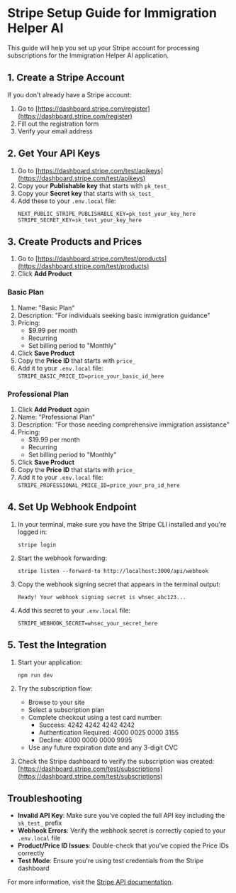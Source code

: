 # Stripe Setup Guide for Immigration Helper AI

This guide will help you set up your Stripe account for processing subscriptions for the Immigration Helper AI application.

## 1. Create a Stripe Account

If you don't already have a Stripe account:
1. Go to [https://dashboard.stripe.com/register](https://dashboard.stripe.com/register)
2. Fill out the registration form
3. Verify your email address

## 2. Get Your API Keys

1. Go to [https://dashboard.stripe.com/test/apikeys](https://dashboard.stripe.com/test/apikeys)
2. Copy your **Publishable key** that starts with `pk_test_`
3. Copy your **Secret key** that starts with `sk_test_`
4. Add these to your `.env.local` file:
   ```
   NEXT_PUBLIC_STRIPE_PUBLISHABLE_KEY=pk_test_your_key_here
   STRIPE_SECRET_KEY=sk_test_your_key_here
   ```

## 3. Create Products and Prices

1. Go to [https://dashboard.stripe.com/test/products](https://dashboard.stripe.com/test/products)
2. Click **Add Product**

### Basic Plan
1. Name: "Basic Plan"
2. Description: "For individuals seeking basic immigration guidance"
3. Pricing:
   - $9.99 per month
   - Recurring
   - Set billing period to "Monthly"
4. Click **Save Product**
5. Copy the **Price ID** that starts with `price_`
6. Add it to your `.env.local` file: `STRIPE_BASIC_PRICE_ID=price_your_basic_id_here`

### Professional Plan
1. Click **Add Product** again
2. Name: "Professional Plan"
3. Description: "For those needing comprehensive immigration assistance"
4. Pricing:
   - $19.99 per month
   - Recurring
   - Set billing period to "Monthly"
5. Click **Save Product**
6. Copy the **Price ID** that starts with `price_`
7. Add it to your `.env.local` file: `STRIPE_PROFESSIONAL_PRICE_ID=price_your_pro_id_here`

## 4. Set Up Webhook Endpoint

1. In your terminal, make sure you have the Stripe CLI installed and you're logged in:
   ```
   stripe login
   ```

2. Start the webhook forwarding:
   ```
   stripe listen --forward-to http://localhost:3000/api/webhook
   ```

3. Copy the webhook signing secret that appears in the terminal output:
   ```
   Ready! Your webhook signing secret is whsec_abc123...
   ```

4. Add this secret to your `.env.local` file:
   ```
   STRIPE_WEBHOOK_SECRET=whsec_your_secret_here
   ```

## 5. Test the Integration

1. Start your application:
   ```
   npm run dev
   ```

2. Try the subscription flow:
   - Browse to your site
   - Select a subscription plan
   - Complete checkout using a test card number:
     - Success: 4242 4242 4242 4242
     - Authentication Required: 4000 0025 0000 3155
     - Decline: 4000 0000 0000 9995
   - Use any future expiration date and any 3-digit CVC

3. Check the Stripe dashboard to verify the subscription was created:
   [https://dashboard.stripe.com/test/subscriptions](https://dashboard.stripe.com/test/subscriptions)

## Troubleshooting

- **Invalid API Key**: Make sure you've copied the full API key including the `sk_test_` prefix
- **Webhook Errors**: Verify the webhook secret is correctly copied to your `.env.local` file
- **Product/Price ID Issues**: Double-check that you've copied the Price IDs correctly
- **Test Mode**: Ensure you're using test credentials from the Stripe dashboard

For more information, visit the [Stripe API documentation](https://stripe.com/docs/api). 
